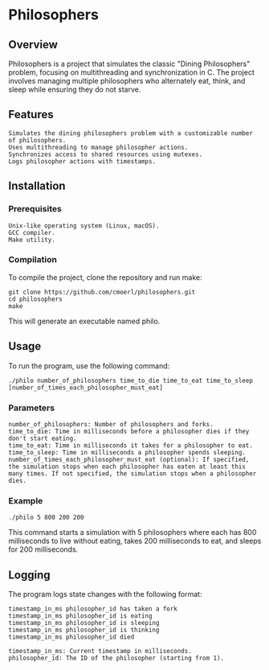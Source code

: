 # Philosophers


## Overview

Philosophers is a project that simulates the classic "Dining Philosophers" problem, focusing on multithreading and synchronization in C. The project involves managing multiple philosophers who alternately eat, think, and sleep while ensuring they do not starve.

## Features

    Simulates the dining philosophers problem with a customizable number of philosophers.
    Uses multithreading to manage philosopher actions.
    Synchronizes access to shared resources using mutexes.
    Logs philosopher actions with timestamps.

## Installation

### Prerequisites

    Unix-like operating system (Linux, macOS).
    GCC compiler.
    Make utility.

### Compilation

To compile the project, clone the repository and run make:

    git clone https://github.com/cmoerl/philosophers.git
    cd philosophers
    make

This will generate an executable named philo.

## Usage

To run the program, use the following command:

    ./philo number_of_philosophers time_to_die time_to_eat time_to_sleep [number_of_times_each_philosopher_must_eat]

### Parameters

    number_of_philosophers: Number of philosophers and forks.
    time_to_die: Time in milliseconds before a philosopher dies if they don't start eating.
    time_to_eat: Time in milliseconds it takes for a philosopher to eat.
    time_to_sleep: Time in milliseconds a philosopher spends sleeping.
    number_of_times_each_philosopher_must_eat (optional): If specified, the simulation stops when each philosopher has eaten at least this many times. If not specified, the simulation stops when a philosopher dies.

### Example

    ./philo 5 800 200 200

This command starts a simulation with 5 philosophers where each has 800 milliseconds to live without eating, takes 200 milliseconds to eat, and sleeps for 200 milliseconds.

## Logging

The program logs state changes with the following format:

    timestamp_in_ms philosopher_id has taken a fork
    timestamp_in_ms philosopher_id is eating
    timestamp_in_ms philosopher_id is sleeping
    timestamp_in_ms philosopher_id is thinking
    timestamp_in_ms philosopher_id died

    timestamp_in_ms: Current timestamp in milliseconds.
    philosopher_id: The ID of the philosopher (starting from 1).
    